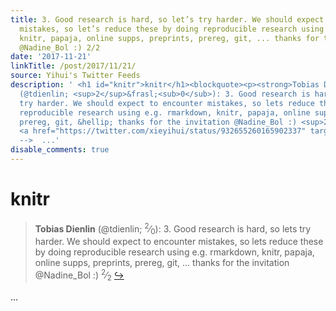 ```yaml
---
title: 3. Good research is hard, so let’s try harder. We should expect to encounter
  mistakes, so let’s reduce these by doing reproducible research using e.g. rmarkdown,
  knitr, papaja, online supps, preprints, prereg, git, ... thanks for the invitation
  @Nadine_Bol :) 2/2
date: '2017-11-21'
linkTitle: /post/2017/11/21/
source: Yihui's Twitter Feeds
description: ' <h1 id="knitr">knitr</h1><blockquote><p><strong>Tobias Dienlin</strong>
  (@tdienlin; <sup>2</sup>&frasl;<sub>0</sub>): 3. Good research is hard, so lets
  try harder. We should expect to encounter mistakes, so lets reduce these by doing
  reproducible research using e.g. rmarkdown, knitr, papaja, online supps, preprints,
  prereg, git, &hellip; thanks for the invitation @Nadine_Bol :) <sup>2</sup>&frasl;<sub>2</sub>
  <a href="https://twitter.com/xieyihui/status/932655260165902337" target="_blank">&#8618;</a></p></blockquote><!--
  -->  ...'
disable_comments: true
---
```

 <h1 id="knitr">knitr</h1><blockquote><p><strong>Tobias Dienlin</strong> (@tdienlin; <sup>2</sup>&frasl;<sub>0</sub>): 3. Good research is hard, so lets try harder. We should expect to encounter mistakes, so lets reduce these by doing reproducible research using e.g. rmarkdown, knitr, papaja, online supps, preprints, prereg, git, &hellip; thanks for the invitation @Nadine_Bol :) <sup>2</sup>&frasl;<sub>2</sub> <a href="https://twitter.com/xieyihui/status/932655260165902337" target="_blank">&#8618;</a></p></blockquote><!-- -->  ...